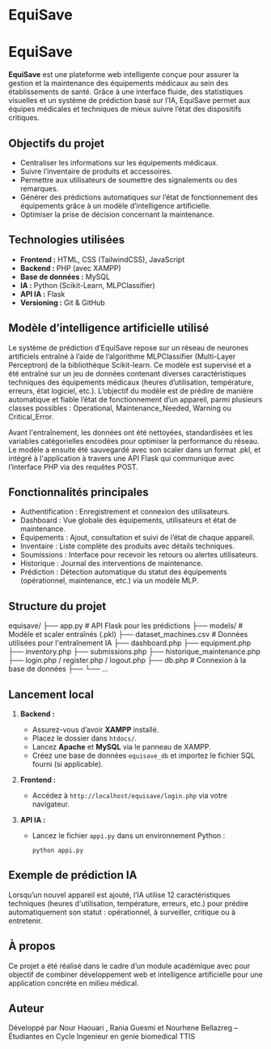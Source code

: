 # EquiSave
# EquiSave

**EquiSave** est une plateforme web intelligente conçue pour assurer la gestion et la maintenance des équipements médicaux au sein des établissements de santé. Grâce à une interface fluide, des statistiques visuelles et un système de prédiction basé sur l’IA, EquiSave permet aux équipes médicales et techniques de mieux suivre l’état des dispositifs critiques.

## Objectifs du projet

- Centraliser les informations sur les équipements médicaux.
- Suivre l’inventaire de produits et accessoires.
- Permettre aux utilisateurs de soumettre des signalements ou des remarques.
- Générer des prédictions automatiques sur l’état de fonctionnement des équipements grâce à un modèle d’intelligence artificielle.
- Optimiser la prise de décision concernant la maintenance.

## Technologies utilisées

- **Frontend :** HTML, CSS (TailwindCSS), JavaScript
- **Backend :** PHP (avec XAMPP)
- **Base de données :** MySQL
- **IA :** Python (Scikit-Learn, MLPClassifier)
- **API IA :** Flask
- **Versioning :** Git & GitHub


## Modèle d’intelligence artificielle utilisé
Le système de prédiction d’EquiSave repose sur un réseau de neurones artificiels entraîné à l’aide de l’algorithme MLPClassifier (Multi-Layer Perceptron) de la bibliothèque Scikit-learn. Ce modèle est supervisé et a été entraîné sur un jeu de données contenant diverses caractéristiques techniques des équipements médicaux (heures d’utilisation, température, erreurs, état logiciel, etc.). L’objectif du modèle est de prédire de manière automatique et fiable l’état de fonctionnement d’un appareil, parmi plusieurs classes possibles : Operational, Maintenance_Needed, Warning ou Critical_Error.

Avant l'entraînement, les données ont été nettoyées, standardisées et les variables catégorielles encodées pour optimiser la performance du réseau. Le modèle a ensuite été sauvegardé avec son scaler dans un format .pkl, et intégré à l'application à travers une API Flask qui communique avec l’interface PHP via des requêtes POST.

## Fonctionnalités principales

- Authentification : Enregistrement et connexion des utilisateurs.
- Dashboard : Vue globale des équipements, utilisateurs et état de maintenance.
- Équipements : Ajout, consultation et suivi de l’état de chaque appareil.
- Inventaire : Liste complète des produits avec détails techniques.
- Soumissions : Interface pour recevoir les retours ou alertes utilisateurs.
- Historique : Journal des interventions de maintenance.
- Prédiction : Détection automatique du statut des équipements (opérationnel, maintenance, etc.) via un modèle MLP.

## Structure du projet

equisave/
├── app.py # API Flask pour les prédictions
├── models/ # Modèle et scaler entraînés (.pkl)
├── dataset_machines.csv # Données utilisées pour l'entraînement IA
├── dashboard.php
├── equipment.php
├── inventory.php
├── submissions.php
├── historique_maintenance.php
├── login.php / register.php / logout.php
├── db.php # Connexion à la base de données
├── 
└── ...

## Lancement local

1. **Backend :**
   - Assurez-vous d’avoir **XAMPP** installé.
   - Placez le dossier dans `htdocs/`.
   - Lancez **Apache** et **MySQL** via le panneau de XAMPP.
   - Créez une base de données `equisave_db` et importez le fichier SQL fourni (si applicable).

2. **Frontend :**
   - Accédez à `http://localhost/equisave/login.php` via votre navigateur.

3. **API IA :**
   - Lancez le fichier `appi.py` dans un environnement Python :
     ```
     python appi.py
     ```

## Exemple de prédiction IA

Lorsqu’un nouvel appareil est ajouté, l’IA utilise 12 caractéristiques techniques (heures d'utilisation, température, erreurs, etc.) pour prédire automatiquement son statut : opérationnel, à surveiller, critique ou à entretenir.

## À propos

Ce projet a été réalisé dans le cadre d’un module académique avec pour objectif de combiner développement web et intelligence artificielle pour une application concrète en milieu médical.

## Auteur

Développé par Nour Haouari , Rania Guesmi et Nourhene Bellazreg – Étudiantes en Cycle Ingenieur en genie biomedical TTIS

